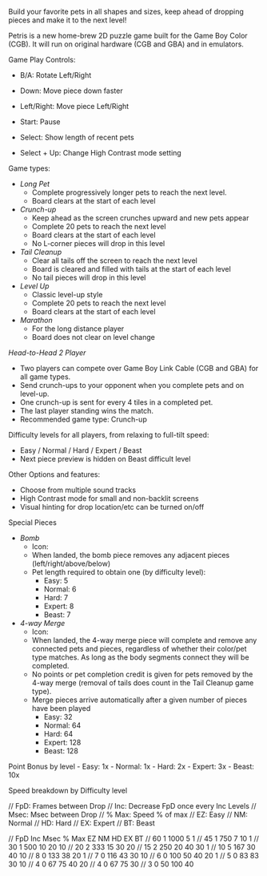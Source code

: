 
Build your favorite pets in all shapes and sizes, keep ahead of dropping pieces and make it to the next level!

Petris is a new home-brew 2D puzzle game built for the Game Boy Color (CGB). It will run on original hardware (CGB and GBA) and in emulators.


Game Play Controls:
  - B/A: Rotate Left/Right
  - Down: Move piece down faster
  - Left/Right: Move piece Left/Right

  - Start: Pause
  - Select: Show length of recent pets
  - Select + Up: Change High Contrast mode setting


Game types:
 * *Long Pet*
   - Complete progressively longer pets to reach the next level.
   - Board clears at the start of each level
 * *Crunch-up*
   - Keep ahead as the screen crunches upward and new pets appear
   - Complete 20 pets to reach the next level
   - Board clears at the start of each level
   - No L-corner pieces will drop in this level
 * *Tail Cleanup*
   - Clear all tails off the screen to reach the next level
   - Board is cleared and filled with tails at the start of each level
   - No tail pieces will drop in this level
 * *Level Up*
   - Classic level-up style
   - Complete 20 pets to reach the next level
   - Board clears at the start of each level
 * *Marathon*
   - For the long distance player
   - Board does not clear on level change


*Head-to-Head 2 Player*
   - Two players can compete over Game Boy Link Cable (CGB and GBA) for all game types.
   - Send crunch-ups to your opponent when you complete pets and on level-up.
   - One crunch-up is sent for every 4 tiles in a completed pet.
   - The last player standing wins the match.
   - Recommended game type: Crunch-up


Difficulty levels for all players, from relaxing to full-tilt speed:
 * Easy / Normal / Hard / Expert / Beast
 * Next piece preview is hidden on Beast difficult level

Other Options and features:
 * Choose from multiple sound tracks
 * High Contrast mode for small and non-backlit screens
 * Visual hinting for drop location/etc can be turned on/off

Special Pieces
* *Bomb*
  - Icon:
  - When landed, the bomb piece removes any adjacent pieces (left/right/above/below)
  - Pet length required to obtain one (by difficulty level):
    - Easy: 5
    - Normal: 6
    - Hard: 7
    - Expert: 8
    - Beast: 7
* *4-way Merge*
  - Icon:
  - When landed, the 4-way merge piece will complete and remove any connected pets and pieces, regardless of whether their color/pet type matches. As long as the body segments connect they will be completed.
  - No points or pet completion credit is given for pets removed by the 4-way merge (removal of tails does count in the Tail Cleanup game type).
  - Merge pieces arrive automatically after a given number of pieces have been played
    - Easy: 32
    - Normal: 64
    - Hard: 64
    - Expert: 128
    - Beast: 128


Point Bonus by level
    - Easy: 1x
    - Normal: 1x
    - Hard: 2x
    - Expert: 3x
    - Beast: 10x


Speed breakdown by Difficulty level

// FpD:   Frames between Drop
// Inc:   Decrease FpD once every Inc Levels
// Msec:  Msec between Drop
// % Max: Speed % of max
// EZ:    Easy
// NM:    Normal
// HD:    Hard
// EX:    Expert
// BT:    Beast

// FpD Inc Msec    % Max   EZ  NM  HD  EX  BT
// 60  1   1000    5       1
// 45  1   750     7       10  1
// 30  1   500     10      20  10
// 20  2   333     15      30  20
// 15  2   250     20      40  30  1
// 10  5   167     30          40  10
// 8   0   133     38              20  1
// 7   0   116     43              30  10
// 6   0   100     50              40  20  1
// 5   0   83      83                  30  10
// 4   0   67      75                  40  20
// 4   0   67      75                      30
// 3   0   50      100                     40



